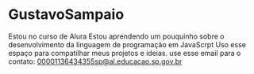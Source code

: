 # GustavoSampaio
Estou no curso de Alura
Estou aprendendo um pouquinho sobre o desenvolvimento da linguagem de programação em JavaScrpt
Uso esse espaço para compatilhar meus projetos e ideias.
use esse email para o contato: 00001136434355sp@al.educacao.sp.gov.br
